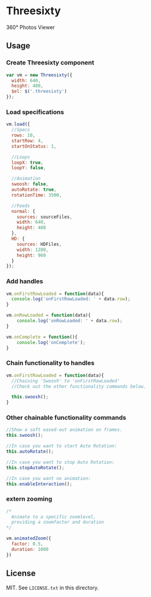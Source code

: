 # Threesixty

360° Photos Viewer

## Usage

### Create Threesixty component

```javascript
var vm = new Threesixty({
  width: 640,
  height: 480,
  $el: $('.threesixty')
});
```

### Load specifications

```javascript
vm.load({
  //Specs
  rows: 10,
  startRow: 4,
  startOnStatus: 1,

  //Loops
  loopX: true,
  loopY: false,

  //Animation
  swoosh: false,
  autoRotate: true,
  rotationTime: 3500,

  //Feeds
  normal: {
    sources: sourceFiles,
    width: 640,
    height: 480
  },
  HD: {
    sources: HDFiles,
    width: 1280,
    height: 960
  }
});
```

### Add handles

```javascript
vm.onFirstRowLoaded = function(data){
  console.log('onFirstRowLoaded: ' + data.row);
}

vm.onRowLoaded = function(data){
	console.log('onRowLoaded: ' + data.row);
}

vm.onComplete = function(){
	console.log('onComplete');
}
```

### Chain functionality to handles
```javascript
vm.onFirstRowLoaded = function(data){
  //Chaining 'Swoosh' to 'onFirstRowLoaded'
  //Check out the other functionality commands below.

  this.swoosh();
}
```

### Other chainable functionality commands
```javascript
//Show a soft eased-out animation on frames.
this.swoosh();

//In case you want to start Auto Rotation:
this.autoRotate();

//In case you want to stop Auto Rotation:
this.stopAutoRotate();  

//In case you want no animation:
this.enableInteraction();
```

### extern zooming
```javascript
/*
  Animate to a specific zoomlevel, 
  providing a zoomfactor and duration
*/

vm.animatedZoom({
  factor: 0.5,
  duration: 1000
})
```

## License

MIT. See `LICENSE.txt` in this directory.